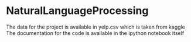 # NaturalLanguageProcessing
The data for the project is available in yelp.csv which is taken from kaggle
The documentation for the code is available in the ipython notebook itself
